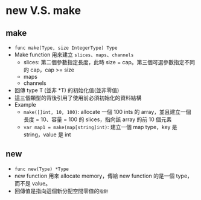 # new V.S. make

## make 
- `func make(Type, size IntegerType) Type`
- Make function 用來建立 `slices`、`maps`、`channels`
    - slices: 第二個參數指定長度，此時 size = cap。第三個可選參數指定不同的 cap，cap >= size
    - maps
    - channels
- 回傳 type T (並非 *T) 的初始化值(並非零值)
- 這三個類型的背後引用了使用前必須初始化的資料結構
- Example
    - `make([]int, 10, 100)`: allocate 一個 100 ints 的 array，並且建立一個長度 = 10、容量 = 100 的 slices，指向該 array 的前 10 個元素
    - `var map1 = make(map[string]int)`: 建立一個 map type，key 是 string，value 是 int

## new
- `func new(Type) *Type`
- new function 用來 allocate memory，傳給 new function 的是一個 type，而不是 value。
- 回傳值是指向這個新分配空間零值的`指針`